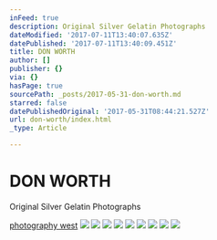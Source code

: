 ```yaml
---
inFeed: true
description: Original Silver Gelatin Photographs
dateModified: '2017-07-11T13:40:07.635Z'
datePublished: '2017-07-11T13:40:09.451Z'
title: DON WORTH
author: []
publisher: {}
via: {}
hasPage: true
sourcePath: _posts/2017-05-31-don-worth.md
starred: false
datePublishedOriginal: '2017-05-31T08:44:21.527Z'
url: don-worth/index.html
_type: Article

---
```

# DON WORTH

Original Silver Gelatin Photographs

[photography west][0]
![](https://the-grid-user-content.s3-us-west-2.amazonaws.com/d517273a-a21e-45bd-aa68-c5112b8e4ce3.jpg)
![](https://the-grid-user-content.s3-us-west-2.amazonaws.com/09fe6174-833e-44d3-a72c-cd81bfd2f1ca.jpg)
![](https://the-grid-user-content.s3-us-west-2.amazonaws.com/2777c557-024e-432b-be8d-8980dbe0cf65.jpg)
![](https://the-grid-user-content.s3-us-west-2.amazonaws.com/30ff3b14-2da7-4ccd-90ab-8adfdcce4016.jpg)
![](https://the-grid-user-content.s3-us-west-2.amazonaws.com/e9472f0a-c197-49d4-a16c-ed4288bb0a74.jpg)
![](https://the-grid-user-content.s3-us-west-2.amazonaws.com/38c38c7c-f0cd-4965-8d46-04158143df14.jpg)
![](https://the-grid-user-content.s3-us-west-2.amazonaws.com/eec864be-ae02-440f-9a28-35c449968ea0.jpg)
![](https://the-grid-user-content.s3-us-west-2.amazonaws.com/d7752fd0-56b5-45da-8ba4-19c161989b66.jpg)
![](https://the-grid-user-content.s3-us-west-2.amazonaws.com/e3b0d9bb-e878-4e84-98bf-aa635c34281d.jpg)

[0]: http://www.photographywest.com/pages/DWBotanicals.htm